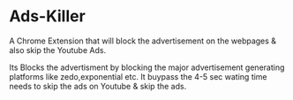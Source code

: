 # Ads-Killer

A Chrome Extension that will block the advertisement on the webpages & also skip the Youtube Ads.

Its Blocks the advertisment by blocking the major advertisement generating platforms like zedo,exponential etc.
It buypass the 4-5 sec wating time needs to skip the ads on Youtube & skip the ads.


